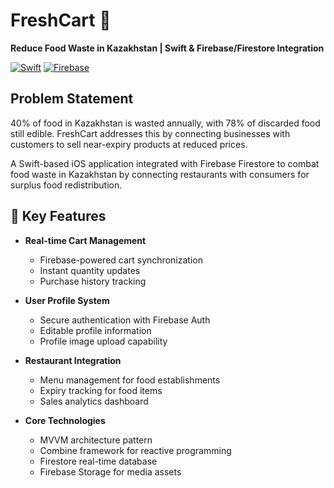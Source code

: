 # FreshCart 🛒  
**Reduce Food Waste in Kazakhstan | Swift & Firebase/Firestore Integration**  

[![Swift](https://img.shields.io/badge/Swift-5.7-orange.svg)](https://swift.org/)
[![Firebase](https://img.shields.io/badge/Firebase-9.0-red.svg)](https://firebase.google.com/)

## Problem Statement  
40% of food in Kazakhstan is wasted annually, with 78% of discarded food still edible. FreshCart addresses this by connecting businesses with customers to sell near-expiry products at reduced prices.  

A Swift-based iOS application integrated with Firebase Firestore to combat food waste in Kazakhstan by connecting restaurants with consumers for surplus food redistribution.

## 🌱 Key Features

- **Real-time Cart Management**
  - Firebase-powered cart synchronization
  - Instant quantity updates
  - Purchase history tracking
  
- **User Profile System**
  - Secure authentication with Firebase Auth
  - Editable profile information
  - Profile image upload capability

- **Restaurant Integration**
  - Menu management for food establishments
  - Expiry tracking for food items
  - Sales analytics dashboard

- **Core Technologies**
  - MVVM architecture pattern
  - Combine framework for reactive programming
  - Firestore real-time database
  - Firebase Storage for media assets
